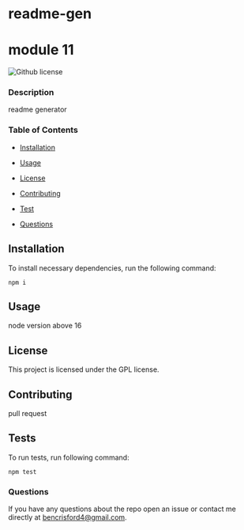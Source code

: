 # readme-gen
# module 11
  ![Github license](https://img.shields.io/badge/license-GPL-blue.svg)

  ### Description 

  readme generator

  ### Table of Contents

  * [Installation](#installation)

  * [Usage](#usage)

  * [License](#license)

  * [Contributing](#contributing)

  * [Test](#tests)

  * [Questions](#questions)

  ## Installation 

  To install necessary dependencies, run the following command:
  
  ```
  npm i
  ```

  ## Usage 

  node version above 16

  ## License

  This project is licensed under the GPL license.

  ## Contributing 

  pull request

  ## Tests

  To run tests, run following command:

  ```
  npm test
  ```

  ### Questions 

  If you have any questions about the repo open an issue or contact me
  directly at bencrisford4@gmail.com. 
